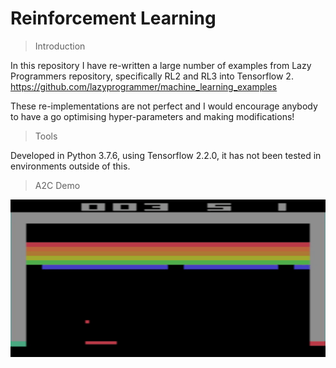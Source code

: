 # Reinforcement Learning

> Introduction

In this repository I have re-written a large number of examples from
Lazy Programmers repository, specifically RL2 and RL3 into Tensorflow 2.
https://github.com/lazyprogrammer/machine_learning_examples

These re-implementations are not perfect and I would encourage anybody
to have a go optimising hyper-parameters and making modifications! 

> Tools

Developed in Python 3.7.6, using Tensorflow 2.2.0,
it has not been tested in environments outside of this.

> A2C Demo

![A2C Breakout Demo](demo/640x320.gif)
